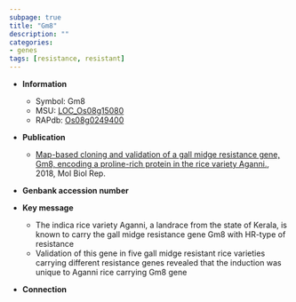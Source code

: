 ```yaml
---
subpage: true
title: "Gm8"
description: ""
categories:
- genes
tags: [resistance, resistant]
---
```


* **Information**  
    + Symbol: Gm8  
    + MSU: [LOC_Os08g15080](http://rice.plantbiology.msu.edu/cgi-bin/ORF_infopage.cgi?orf=LOC_Os08g15080)  
    + RAPdb: [Os08g0249400](http://rapdb.dna.affrc.go.jp/viewer/gbrowse_details/irgsp1?name=Os08g0249400)  

* **Publication**  
    + [Map-based cloning and validation of a gall midge resistance gene, Gm8, encoding a proline-rich protein in the rice variety Aganni.](http://www.ncbi.nlm.nih.gov/pubmed?term=Map-based+cloning+and+validation+of+a+gall+midge+resistance+gene,+Gm8,+encoding+a+proline-rich+protein+in+the+rice+variety+Aganni.%5BTitle%5D), 2018, Mol Biol Rep.

* **Genbank accession number**  

* **Key message**  
    + The indica rice variety Aganni, a landrace from the state of Kerala, is known to carry the gall midge resistance gene Gm8 with HR-type of resistance
    + Validation of this gene in five gall midge resistant rice varieties carrying different resistance genes revealed that the induction was unique to Aganni rice carrying Gm8 gene

* **Connection**  



